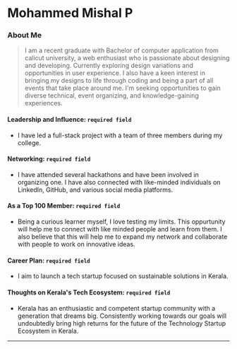 # Mohammed Mishal P

### About Me

> I am a recent graduate with Bachelor of computer application from calicut university, a web enthusiast who is passionate about designing and developing. Currently exploring design variations and opportunities in user experience. I also have a keen interest in bringing my designs to life through coding and being a part of all events that take place around me. I'm seeking opportunities to gain diverse technical, event organizing, and knowledge-gaining experiences.

#### Leadership and Influence: `required field`

- I have led a full-stack project with a team of three members during my college.

#### Networking: `required field`

- I have attended several hackathons and have been involved in organizing one. I have also connected with like-minded individuals on LinkedIn, GitHub, and various social media platforms.

#### As a Top 100 Member: `required field`

- Being a curious learner myself, I love testing my limits. This oppurtunity will help me to connect with like minded people and learn from them. I also believe that this will help me to expand my network and collaborate with people to work on innovative ideas.

#### Career Plan: `required field`

- I aim to launch a tech startup focused on sustainable solutions in Kerala.

#### Thoughts on Kerala's Tech Ecosystem: `required field`

- Kerala has an enthusiastic and competent startup community with a generation that dreams big. Consistently working towards our goals will undoubtedly bring high returns for the future of the Technology Startup Ecosystem in Kerala.

---

